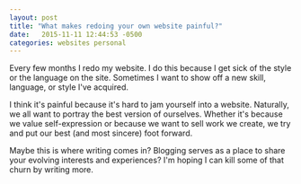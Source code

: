 ```yaml
---
layout: post
title: "What makes redoing your own website painful?"
date:   2015-11-11 12:44:53 -0500
categories: websites personal
---
```

Every few months I redo my website. I do this because I get sick of the style or the language on the site. Sometimes I want to show off a new skill, language, or style I've acquired.

I think it's painful because it's hard to jam yourself into a website. Naturally, we all want to portray the best version of ourselves. Whether it's because we value self-expression or because we want to sell work we create, we try and put our best (and most sincere) foot forward.

Maybe this is where writing comes in? Blogging serves as a place to share your evolving interests and experiences? I'm hoping I can kill some of that churn by writing more.
